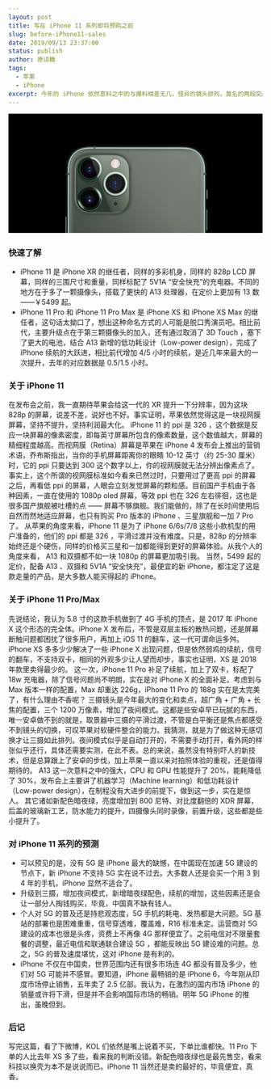 ```yaml
---
layout: post
title: 写在 iPhone 11 系列即将预购之前
slug: before-iPhone11-sales
date: 2019/09/13 23:37:00
status: publish
author: 原谅糖
tags: 
  - 苹果
  - iPhone
excerpt: 今年的 iPhone 依然意料之中的与爆料相差无几，怪异的镜头排列，莫名的两段突起。不管从哪个角度，都算不上好看，最多看到真机后越看越顺眼罢了。
---
```


![](./assets/9224fb1f06f35.jpg)

### 快速了解

- iPhone 11 是 iPhone XR 的继任者，同样的多彩机身，同样的 828p LCD 屏幕，同样的三围尺寸和重量，同样标配了 5V1A “安全快充”的充电器。不同的地方在于多了一颗摄像头，搭载了更快的 A13 处理器，在定价上更加有 13 数——￥5499 起。
- iPhone 11 Pro 和 iPhone 11 Pro Max 是 iPhone XS 和 iPhone XS Max 的继任者，这句话太拗口了，想出这种命名方式的人可能是脱口秀演员吧。相比前代，主要升级点在于第三颗摄像头的加入，还有通过取消了 3D Touch ，塞下了更大的电池，结合 A13 新增的低功耗设计（Low-power design），完成了 iPhone 续航的大跃进，相比前代增加 4/5 小时的续航，是近几年来最大的一次提升，去年的对应数据是 0.5/1.5 小时。

### 关于 iPhone 11

在发布会之前，我一直期待苹果会给这一代的 XR 提升一下分辨率，因为这块 828p 的屏幕，说差不差，说好也不好。事实证明，苹果依然觉得这是一块视网膜屏幕，坚持不提升，坚持利润最大化。
iPhone 11 的 ppi 是 326 ，这个数据是反应一块屏幕的像素密度，即每英寸屏幕所包含的像素数量，这个数值越大，屏幕的精细程度越高。而视网膜（Retina）屏幕是苹果在 iPhone 4 发布会上推出的营销术语，乔布斯指出，当你的手机屏幕距离你的眼睛 10-12 英寸（约 25-30 厘米）时，它的 ppi 只要达到 300 这个数字以上，你的视网膜就无法分辨出像素点了。
事实上，这个所谓的视网膜标准如今看来已然过时，只要用过了更高 ppi 的屏幕之后，再看低 ppi 的屏幕，人眼会立刻发觉屏幕的颗粒感。目前国产手机由于各种因素，一直在使用的 1080p oled 屏幕，等效 ppi 也在 326 左右徘徊，这也是很多国产旗舰被吐槽的点 —— 屏幕不够旗舰。我们能做的，除了在长时间使用后自然而然地适应屏幕，也只有购买 Pro 版本的 iPhone 、三星旗舰和一加 7 Pro 了。
从苹果的角度来看，iPhone 11 是为了 iPhone 6/6s/7/8 这些小款机型的用户准备的，他们的 ppi 都是 326 ，平滑过渡并没有难度。只是，828p 的分辨率始终还是个硬伤，同样的价格买三星和一加都能得到更好的屏幕体验。从我个人的角度来看， A13 和双摄都不如一块 1080p 的屏幕更加吸引我。
当然，5499 起的定价，配备 A13 、双摄和 5V1A “安全快充”，最便宜的新 iPhone，都注定了这是款走量的产品，是大多数人能买得起的 iPhone。

### 关于 iPhone 11 Pro/Max

先说结论，我认为 5.8 寸的这款手机做到了 4G 手机的顶点，是 2017 年 iPhone X 这个形态的完全体。iPhone X 发布后，不管是双层主板的散热问题，还是屏幕断触问题都困扰了很多用户，再加上 iOS 11 的翻车，这一代可谓命运多舛。iPhone XS 多多少少解决了一些 iPhone X 出现问题，但是依然弱鸡的续航，信号的翻车，不支持双卡，相同的外观多少让人望而却步，事实也证明，XS 是 2018 年款里卖得最少的。
这一次，iPhone 11 Pro 补足了续航，加上了双卡，标配了 18w 充电器，除了信号问题尚不明朗，实在是对 iPhone X 的全面补足。考虑到与 Max 版本一样的配置，Max 却重达 226g，iPhone 11 Pro 的 188g 实在是太完美了，有什么理由不香呢？
三摄镜头是今年最大的变化和卖点，超广角 + 广角 + 长焦的配置，三个 1200 万像素，增加了夜间模式。这都是些安卓早已玩腻的东西，唯一安卓做不到的就是，取景器中三摄的平滑过渡，不管是白平衡还是焦点都感受不到镜头的切换，可叹苹果对软硬件整合的能力。我猜测，就是为了做这种无感切换才让三摄如此排列。夜间模式似乎是自动打开的，不需要手动打开，看外网的样张似乎还行，具体还需要实测，在此不表。总的来说，虽然没有特别吓人的新技术，但是总算跟上了安卓的步伐，加上苹果一直以来对拍照体验的重视，还是值得期待的。
A13 这一次意料之中的强大，CPU 和 GPU 性能提升了 20%，能耗降低了 30%，发布会上主要讲了机器学习（Machine learning）和低功耗设计（Low-power design），在制程没有大进步的前提下，做到这一步，实在是惊人。
其它诸如新配色暗夜绿，亮度增加到 800 尼特、对比度翻倍的 XDR 屏幕，后盖的玻璃新工艺，防水能力的提升，四摄像头同时录像，前置升级，这些都是些小提升了。

### 对 iPhone 11 系列的预测

- 可以预见的是，没有 5G 是 iPhone 最大的缺憾，在中国现在加速 5G 建设的节点下，新 iPhone 不支持 5G 实在说不过去。大多数人还是会买一个用 3 到 4 年的手机，iPhone 显然不适合了。
- 升级到三摄，增加夜间模式，新增暗夜绿配色，续航的增加，这些因素还是会让一部分人掏钱购买，毕竟，中国真不缺有钱人。
- 个人对 5G 的普及还是持悲观态度，5G 手机的耗电、发热都是大问题。5G 基站的部署也是困难重重，信号穿透难，覆盖难，R16 标准未定。运营商对 5G 建设的成本也很是头疼，资费上不再像 4G 那样便宜了。之前电信对不限量套餐的调整，最近电信和联通联合建设 5G ，都能反映出 5G 建设难的问题。总之，5G 的普及速度堪忧，这对 iPhone 是有利的。
- iPhone 不仅在中国卖，世界范围内还有很多市场连 4G 都没有普及多少，他们对 5G 可能并不感冒。要知道，iPhone 最畅销的是 iPhone 6，今年刚从印度市场停止销售，五年卖了 2.5 亿部。我认为，在激烈的国内市场 iPhone 的销量或许将下滑，但是并不会影响国际市场的畅销。明年 5G iPhone 的推出，虽晚但到。

### 后记

写完这篇，看了下微博，KOL 们依然是嘴上说着不买，下单比谁都快。11 Pro 下单的人比去年 XS 多了些，看来我的判断没错。新配色暗夜绿也是最先售空，看来科技以换壳为本不是说说而已。iPhone 11 当然还是卖的最好的，毕竟便宜，真香。